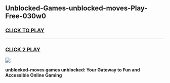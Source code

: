 
## Unblocked-Games-unblocked-moves-Play-Free-030w0
<h3>
<a href="https://premium76.site?title=unblocked-moves&ref=10A">CLICK TO PLAY</a></h3>
<hr>

<h3>
<a href="https://premium76.site?title=unblocked-moves&ref=10A">CLICK 2 PLAY</a>
  
</h3>

<a href="https://premium76.site?title=unblocked-moves&ref=10A"><img src="https://clearcache.store/games.png"></a>


**unblocked-moves games unblocked: Your Gateway to Fun and Accessible Online Gaming**
